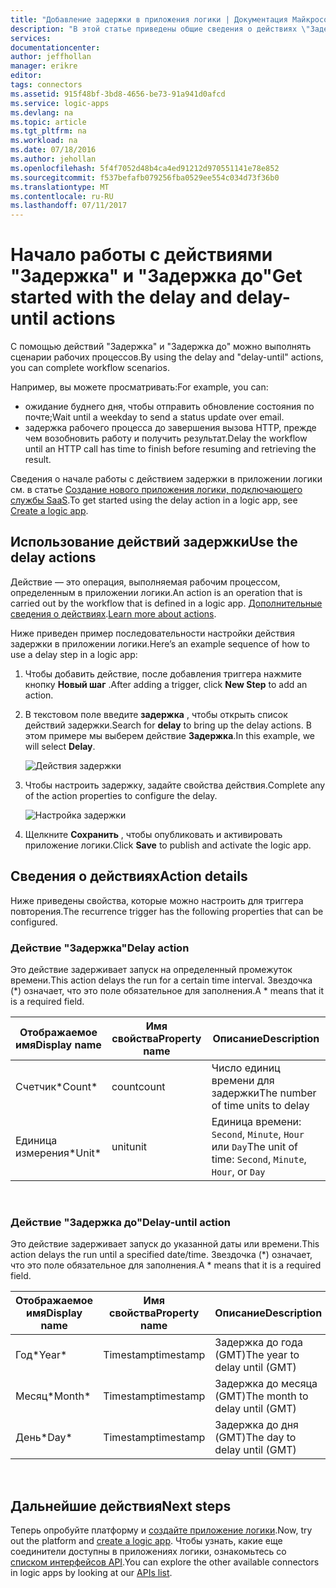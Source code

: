 ```yaml
---
title: "Добавление задержки в приложения логики | Документация Майкрософт"
description: "В этой статье приведены общие сведения о действиях \"Задержка\" и \"Задержка до\", а также об их использовании с приложением логики Azure."
services: 
documentationcenter: 
author: jeffhollan
manager: erikre
editor: 
tags: connectors
ms.assetid: 915f48bf-3bd8-4656-be73-91a941d0afcd
ms.service: logic-apps
ms.devlang: na
ms.topic: article
ms.tgt_pltfrm: na
ms.workload: na
ms.date: 07/18/2016
ms.author: jehollan
ms.openlocfilehash: 5f4f7052d48b4ca4ed91212d970551141e78e852
ms.sourcegitcommit: f537befafb079256fba0529ee554c034d73f36b0
ms.translationtype: MT
ms.contentlocale: ru-RU
ms.lasthandoff: 07/11/2017
---
```

# <a name="get-started-with-the-delay-and-delay-until-actions"></a><span data-ttu-id="041bd-103">Начало работы с действиями "Задержка" и "Задержка до"</span><span class="sxs-lookup"><span data-stu-id="041bd-103">Get started with the delay and delay-until actions</span></span>
<span data-ttu-id="041bd-104">С помощью действий "Задержка" и "Задержка до" можно выполнять сценарии рабочих процессов.</span><span class="sxs-lookup"><span data-stu-id="041bd-104">By using the delay and "delay-until" actions, you can complete workflow scenarios.</span></span>

<span data-ttu-id="041bd-105">Например, вы можете просматривать:</span><span class="sxs-lookup"><span data-stu-id="041bd-105">For example, you can:</span></span>

* <span data-ttu-id="041bd-106">ожидание буднего дня, чтобы отправить обновление состояния по почте;</span><span class="sxs-lookup"><span data-stu-id="041bd-106">Wait until a weekday to send a status update over email.</span></span>
* <span data-ttu-id="041bd-107">задержка рабочего процесса до завершения вызова HTTP, прежде чем возобновить работу и получить результат.</span><span class="sxs-lookup"><span data-stu-id="041bd-107">Delay the workflow until an HTTP call has time to finish before resuming and retrieving the result.</span></span>

<span data-ttu-id="041bd-108">Сведения о начале работы с действием задержки в приложении логики см. в статье [Создание нового приложения логики, подключающего службы SaaS](../logic-apps/logic-apps-create-a-logic-app.md).</span><span class="sxs-lookup"><span data-stu-id="041bd-108">To get started using the delay action in a logic app, see [Create a logic app](../logic-apps/logic-apps-create-a-logic-app.md).</span></span>

## <a name="use-the-delay-actions"></a><span data-ttu-id="041bd-109">Использование действий задержки</span><span class="sxs-lookup"><span data-stu-id="041bd-109">Use the delay actions</span></span>
<span data-ttu-id="041bd-110">Действие — это операция, выполняемая рабочим процессом, определенным в приложении логики.</span><span class="sxs-lookup"><span data-stu-id="041bd-110">An action is an operation that is carried out by the workflow that is defined in a logic app.</span></span> <span data-ttu-id="041bd-111">[Дополнительные сведения о действиях](connectors-overview.md).</span><span class="sxs-lookup"><span data-stu-id="041bd-111">[Learn more about actions](connectors-overview.md).</span></span>

<span data-ttu-id="041bd-112">Ниже приведен пример последовательности настройки действия задержки в приложении логики.</span><span class="sxs-lookup"><span data-stu-id="041bd-112">Here’s an example sequence of how to use a delay step in a logic app:</span></span>

1. <span data-ttu-id="041bd-113">Чтобы добавить действие, после добавления триггера нажмите кнопку **Новый шаг** .</span><span class="sxs-lookup"><span data-stu-id="041bd-113">After adding a trigger, click **New Step** to add an action.</span></span>
2. <span data-ttu-id="041bd-114">В текстовом поле введите **задержка** , чтобы открыть список действий задержки.</span><span class="sxs-lookup"><span data-stu-id="041bd-114">Search for **delay** to bring up the delay actions.</span></span> <span data-ttu-id="041bd-115">В этом примере мы выберем действие **Задержка**.</span><span class="sxs-lookup"><span data-stu-id="041bd-115">In this example, we will select **Delay**.</span></span>
   
    ![Действия задержки](./media/connectors-native-delay/using-action-1.png)
3. <span data-ttu-id="041bd-117">Чтобы настроить задержку, задайте свойства действия.</span><span class="sxs-lookup"><span data-stu-id="041bd-117">Complete any of the action properties to configure the delay.</span></span>
   
    ![Настройка задержки](./media/connectors-native-delay/using-action-2.png)
4. <span data-ttu-id="041bd-119">Щелкните **Сохранить** , чтобы опубликовать и активировать приложение логики.</span><span class="sxs-lookup"><span data-stu-id="041bd-119">Click **Save** to publish and activate the logic app.</span></span>

## <a name="action-details"></a><span data-ttu-id="041bd-120">Сведения о действиях</span><span class="sxs-lookup"><span data-stu-id="041bd-120">Action details</span></span>
<span data-ttu-id="041bd-121">Ниже приведены свойства, которые можно настроить для триггера повторения.</span><span class="sxs-lookup"><span data-stu-id="041bd-121">The recurrence trigger has the following properties that can be configured.</span></span>

### <a name="delay-action"></a><span data-ttu-id="041bd-122">Действие "Задержка"</span><span class="sxs-lookup"><span data-stu-id="041bd-122">Delay action</span></span>
<span data-ttu-id="041bd-123">Это действие задерживает запуск на определенный промежуток времени.</span><span class="sxs-lookup"><span data-stu-id="041bd-123">This action delays the run for a certain time interval.</span></span>
<span data-ttu-id="041bd-124">Звездочка (*) означает, что это поле обязательное для заполнения.</span><span class="sxs-lookup"><span data-stu-id="041bd-124">A * means that it is a required field.</span></span>

| <span data-ttu-id="041bd-125">Отображаемое имя</span><span class="sxs-lookup"><span data-stu-id="041bd-125">Display name</span></span> | <span data-ttu-id="041bd-126">Имя свойства</span><span class="sxs-lookup"><span data-stu-id="041bd-126">Property name</span></span> | <span data-ttu-id="041bd-127">Описание</span><span class="sxs-lookup"><span data-stu-id="041bd-127">Description</span></span> |
| --- | --- | --- |
| <span data-ttu-id="041bd-128">Счетчик*</span><span class="sxs-lookup"><span data-stu-id="041bd-128">Count*</span></span> |<span data-ttu-id="041bd-129">count</span><span class="sxs-lookup"><span data-stu-id="041bd-129">count</span></span> |<span data-ttu-id="041bd-130">Число единиц времени для задержки</span><span class="sxs-lookup"><span data-stu-id="041bd-130">The number of time units to delay</span></span> |
| <span data-ttu-id="041bd-131">Единица измерения*</span><span class="sxs-lookup"><span data-stu-id="041bd-131">Unit*</span></span> |<span data-ttu-id="041bd-132">unit</span><span class="sxs-lookup"><span data-stu-id="041bd-132">unit</span></span> |<span data-ttu-id="041bd-133">Единица времени: `Second`, `Minute`, `Hour` или `Day`</span><span class="sxs-lookup"><span data-stu-id="041bd-133">The unit of time: `Second`, `Minute`, `Hour`, or `Day`</span></span> |

<br>

### <a name="delay-until-action"></a><span data-ttu-id="041bd-134">Действие "Задержка до"</span><span class="sxs-lookup"><span data-stu-id="041bd-134">Delay-until action</span></span>
<span data-ttu-id="041bd-135">Это действие задерживает запуск до указанной даты или времени.</span><span class="sxs-lookup"><span data-stu-id="041bd-135">This action delays the run until a specified date/time.</span></span>
<span data-ttu-id="041bd-136">Звездочка (*) означает, что это поле обязательное для заполнения.</span><span class="sxs-lookup"><span data-stu-id="041bd-136">A * means that it is a required field.</span></span>

| <span data-ttu-id="041bd-137">Отображаемое имя</span><span class="sxs-lookup"><span data-stu-id="041bd-137">Display name</span></span> | <span data-ttu-id="041bd-138">Имя свойства</span><span class="sxs-lookup"><span data-stu-id="041bd-138">Property name</span></span> | <span data-ttu-id="041bd-139">Описание</span><span class="sxs-lookup"><span data-stu-id="041bd-139">Description</span></span> |
| --- | --- | --- |
| <span data-ttu-id="041bd-140">Год*</span><span class="sxs-lookup"><span data-stu-id="041bd-140">Year*</span></span> |<span data-ttu-id="041bd-141">Timestamp</span><span class="sxs-lookup"><span data-stu-id="041bd-141">timestamp</span></span> |<span data-ttu-id="041bd-142">Задержка до года (GMT)</span><span class="sxs-lookup"><span data-stu-id="041bd-142">The year to delay until (GMT)</span></span> |
| <span data-ttu-id="041bd-143">Месяц*</span><span class="sxs-lookup"><span data-stu-id="041bd-143">Month*</span></span> |<span data-ttu-id="041bd-144">Timestamp</span><span class="sxs-lookup"><span data-stu-id="041bd-144">timestamp</span></span> |<span data-ttu-id="041bd-145">Задержка до месяца (GMT)</span><span class="sxs-lookup"><span data-stu-id="041bd-145">The month to delay until (GMT)</span></span> |
| <span data-ttu-id="041bd-146">День*</span><span class="sxs-lookup"><span data-stu-id="041bd-146">Day*</span></span> |<span data-ttu-id="041bd-147">Timestamp</span><span class="sxs-lookup"><span data-stu-id="041bd-147">timestamp</span></span> |<span data-ttu-id="041bd-148">Задержка до дня (GMT)</span><span class="sxs-lookup"><span data-stu-id="041bd-148">The day to delay until (GMT)</span></span> |

<br>

## <a name="next-steps"></a><span data-ttu-id="041bd-149">Дальнейшие действия</span><span class="sxs-lookup"><span data-stu-id="041bd-149">Next steps</span></span>
<span data-ttu-id="041bd-150">Теперь опробуйте платформу и [создайте приложение логики](../logic-apps/logic-apps-create-a-logic-app.md).</span><span class="sxs-lookup"><span data-stu-id="041bd-150">Now, try out the platform and [create a logic app](../logic-apps/logic-apps-create-a-logic-app.md).</span></span> <span data-ttu-id="041bd-151">Чтобы узнать, какие еще соединители доступны в приложениях логики, ознакомьтесь со [списком интерфейсов API](apis-list.md).</span><span class="sxs-lookup"><span data-stu-id="041bd-151">You can explore the other available connectors in logic apps by looking at our [APIs list](apis-list.md).</span></span>

